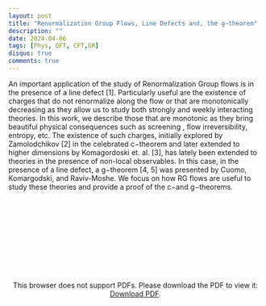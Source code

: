 ```yaml
---
layout: post
title: "Renormalization Group Flows, Line Defects and, the g−theorem"
description: ""
date: 2024-04-06
tags: [Phys, QFT, CFT,GR]
disqus: true
comments: true
---
```



An important application of the study of Renormalization Group flows is in the presence of
a line defect [1]. Particularly useful are the existence of charges that do not renormalize along
the flow or that are monotonically decreasing as they allow us to study both strongly and weekly
interacting theories. In this work, we describe those that are monotonic as they bring beautiful
physical consequences such as screening <!--more-->, flow irreversibility, entropy, etc. The existence of such
charges, initially explored by Zamolodchikov [2] in the celebrated c−theorem and later extended to
higher dimensions by Komagordoski et. al. [3], has lately been extended to theories in the presence
of non-local observables. In this case, in the presence of a line defect, a g−theorem [4, 5] was
presented by Cuomo, Komargodski, and Raviv-Moshe. We focus on how RG flows are useful to
study these theories and provide a proof of the c−and g−theorems.

<div style="margin:0 auto;text-align:center">


<object data="pdfs/Renormalization Group Flows, Line Defects and, the g−theorem.pdf" type="application/pdf" width="80%" height="500px">
    <embed src="pdfs/Renormalization Group Flows, Line Defects and, the g−theorem.pdf">
        <p>This browser does not support PDFs. Please download the PDF to view it: <a href="pdfs/Renormalization Group Flows, Line Defects and, the g−theorem.pdf">Download PDF</a>.</p>
    </embed>
</object>
</div>